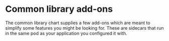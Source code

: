 # Common library add-ons

The common library chart supplies a few add-ons which are meant to simplify some features
you might be looking for. These are sidecars that run in the same pod as your
application you configured it with.
